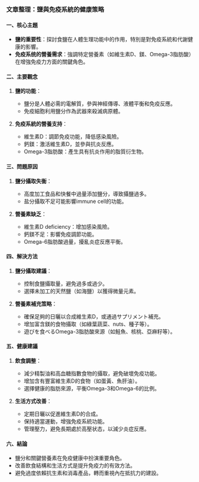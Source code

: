 ### 文章整理：鹽與免疫系統的健康策略

#### 一、核心主題
- **鹽的重要性**：探討食鹽在人體生理功能中的作用，特別是對免疫系統和代謝健康的影響。
- **免疫系统的營養需求**：強調特定營養素（如維生素D、鎂、Omega-3脂肪酸）在增強免疫力方面的關鍵角色。

#### 二、主要觀念
1. **鹽的功能**：
   - 鹽分是人體必需的電解質，參與神經傳導、液體平衡和免疫反應。
   - 免疫細胞利用鹽分作為武器來殺滅病原體。

2. **免疫系統的營養支持**：
   - 維生素D：調節免疫功能，降低感染風險。
   - 鈣鎂：激活維生素D，並參與抗炎反應。
   - Omega-3脂肪酸：產生具有抗炎作用的脂質衍生物。

#### 三、問題原因
1. **鹽分攝取失衡**：
   - 高度加工食品和快餐中過量添加鹽分，導致攝鹽過多。
   - 盐分攝取不足可能影響immune cell的功能。

2. **營養素缺乏**：
   - 維生素D deficiency：增加感染風險。
   - 鈣鎂不足：影響免疫調節功能。
   - Omega-6脂肪酸過量，擾亂炎症反應平衡。

#### 四、解決方法
1. **鹽分攝取建議**：
   - 控制食鹽攝取量，避免過多或過少。
   - 選擇未加工的天然鹽（如海鹽）以獲得微量元素。

2. **營養素補充策略**：
   - 確保足夠的日曬以合成維生素D，或通過サプリメント補充。
   - 增加富含鎂的食物攝取（如綠葉蔬菜、nuts、種子等）。
   - 遊びを食べるOmega-3脂肪酸來源（如鮭魚、核桃、亞麻籽等）。

#### 五、健康建議
1. **飲食調整**：
   - 減少精製油和高血糖指數食物的攝取，避免破壞免疫功能。
   - 增加含有豐富維生素D的食物（如蛋黃、魚肝油）。
   - 選擇健康的脂肪來源，平衡Omega-3和Omega-6的比例。

2. **生活方式改善**：
   - 定期日曬以促進維生素D的合成。
   - 保持適當運動，增強免疫系統功能。
   - 管理壓力，避免長期處於高壓状态，以減少炎症反應。

#### 六、結論
- 鹽分和關鍵營養素在免疫健康中扮演重要角色。
- 改善飲食結構和生活方式是提升免疫力的有效方法。
- 避免過度依賴抗生素和消毒產品，轉而重視內在抵抗力的建設。